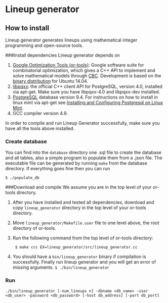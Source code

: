 # Lineup generator
## How to install

Lineup generator generates lineups using mathematical integer programming and open-source tools.

###Install dependencies
Lineup generator depends on

1. [Google Optimization Tools (or-tools)][ortools]: Google software suite for combinatorial optimization, which gives a C++ API to implement and solve mathematical models through [CBC][cbc]. Development is based on the [binary distribution][ubuntu] for Ubuntu 14.04.
2. [libpqxx][pqxx]: the official C++ client API for ​PostgreSQL, version 4.0, installed via apt-get. Make sure you have libpqxx-4.0 and libpqxx-dev installed.
3. [PostgreSQL][postgresql] database version 9.4. For instructions on how to install in linux mint via apt-get see [Installing and Configuring Postgresql on Linux Mint][mint].
4. GCC compiler version 4.9.

In order to compile and run Lineup Generator successfully, make sure you have all the tools above installed. 

### Create database

You can find into the `database` directory one .sql file to create the database and all tables, also a simple program to populate them from a .json file. The executable file can be generated by running `make` from the database directory. If everything goes fine then you can run
```
$ ./populate_db
```
###Download and compile
We assume you are in the top level of your or-tools directory.

1. After you have installed and tested all dependencies, download and copy `lineup_generator` directory in the top level of your or-tools directory.
2. Move `lineup_generator/Makefile.user` file to one level above, the root directory of or-tools.
3. Run the following command from the top level of or-tools directory: 

	``` $ make ccc EX=lineup_generator/src/lineup_generator.cc```

4. You should have a `bin/lineup_generator` binary if compilation is successfully. Finally run lineup generator and you will get an error of missing arguments.
```$ ./bin/lineup_generator```

### Run 

```
./bin/lineup_generator [-num_lineups n] -dbname <db_name> -user <db_user> -password <db_password> [-host db_address] [-port db_port]
``` 

[mint]:https://www.codeproject.com/articles/898303/installing-and-configuring-postgresql-on-linux-min. "installing-and-configuring-postgresql"
[postgresql]: https://www.postgresql.org/ "PostgreSQL"
[ubuntu]: https://github.com/google/or-tools/releases/download/v5.0/or-tools_Ubuntu-14.04-64bit_v5.0.3919.tar.gz "Ubuntu 14.04"
[cbc]: https://projects.coin-or.org/Cbc "CBC"
[pqxx]: http://pqxx.org/development/libpqxx/ "libpqxx"
[ortools]: https://developers.google.com/optimization/        "Google Optimization Tools"
